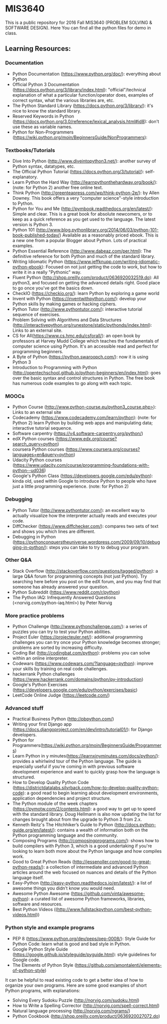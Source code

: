 # MIS3640

This is a public repository for 2016 Fall MIS3640 (PROBLEM SOLVING & SOFTWARE DESIGN). Here You can find all the python files for demo in class. 

## Learning Resources:
### Documentation

- Python Documentation (<https://www.python.org/doc/>): everything about Python
- Official Python 3 Documentation (<https://docs.python.org/3/library/index.html>): "official"/technical explanation of what a particular function/operator does, examples of correct syntax, what the various libraries are, etc.
- The Python Standard Library (<https://docs.python.org/3/library/>): it's nice to know the standard library.
- Reserved Keywords in Python (<https://docs.python.org/3.0/reference/lexical_analysis.html#id8>): don't use these as variable names.
- Python for Non-Programmers (<https://wiki.python.org/moin/BeginnersGuide/NonProgrammers>): 


### Textbooks/Tutorials
- Dive Into Python (<http://www.diveintopython3.net/>): another survey of Python syntax, datatypes, etc.
- The Official Python Tutorial (<https://docs.python.org/3/tutorial/>): self-explanatory.
- Learn Python the Hard Way (<http://learnpythonthehardway.org/book/>): (note: for Python 2) another free online text.
- Think Python (<http://greenteapress.com/wp/think-python-2e/>): by Allen Downey. This book offers a very "computer science"-style introduction to Python. 
- Python for You and Me (<http://pymbook.readthedocs.org/en/latest/>): Simple and clear. This is a great book for absolute newcomers, or to keep as a quick reference as you get used to the language. The latest version is Python 3.
- Python 101 (<http://www.blog.pythonlibrary.org/2014/06/03/python-101-book-published-today/>) Available as a reasonably priced ebook. This is a new one from a popular Blogger about Python. Lots of practical examples. 
- Python Essential Reference (<http://www.dabeaz.com/per.html>): The definitive reference for both Python and much of the standard library.
- Writing Idiomatic Python (<https://www.jeffknupp.com/writing-idiomatic-python-ebook>): Focused on not just getting the code to work, but how to write it in a really "Pythonic" way.
- Fluent Python (<http://shop.oreilly.com/product/0636920032519.do>): All python3, and focused on getting the advanced details right. Good place to go once you've got the basics down.
- CheckIO (<https://checkio.org/>): learn Python by exploring a game world
- Invent with Python (<https://inventwithpython.com/>): develop your Python skills by making games or hacking ciphers.
- Python Tutor (<http://www.pythontutor.com/>): interactive tutorial sequence of exercises.
- Problem Solving with Algorithms and Data Structures (<http://interactivepython.org/runestone/static/pythonds/index.html>): Links to an external site.
- CS for All(<https://www.cs.hmc.edu/csforall/>): an open book by professors at Harvey Mudd College which teaches the fundamentals of computer science using Python. It's an accessible read and perfect for programming beginners.
- A Byte of Python (<https://python.swaroopch.com/>): now it is using Python 3
- Introduction to Programming with Python (<http://opentechschool.github.io/python-beginners/en/index.html>): goes over the basic syntax and control structures in Python. The free book has numerous code examples to go along with each topic.


### MOOCs
- Python Course (http://www.python-course.eu/python3_course.php>): Links to an external site
- Codecademy (<https://www.codecademy.com/learn/python>): (note: for Python 2) learn Python by building web apps and manipulating data; interactive tutorial sequence.
- Software carpentry (<https://v4.software-carpentry.org/python/>)
- edX Python courses (<https://www.edx.org/course?search_query=python>)
- coursera Python courses (<https://www.coursera.org/courses?languages=en&query=python>)
- Udacity Python courses (<https://www.udacity.com/course/programming-foundations-with-python--ud036>)
- Google's Python Class (<https://developers.google.com/edu/python>): kinda old, used within Google to introduce Python to people who have just a little programming experience. (note: for Python 2)


### Debugging
- Python Tutor (<http://www.pythontutor.com/>): an excellent way to actually visualize how the interpreter actually reads and executes your code.
- DiffChecker (<https://www.diffchecker.com/>): compares two sets of text and shows you which lines are different.
- Debugging in Python (<https://pythonconquerstheuniverse.wordpress.com/2009/09/10/debugging-in-python/>): steps you can take to try to debug your program.

### Other Q&A
- Stack Overflow (<http://stackoverflow.com/questions/tagged/python>): a large Q&A forum for programming concepts (not just Python). Try searching here before you post on the edX forum, and you may find that someone has already answered your question.
- Python Subreddit (<https://www.reddit.com/r/python>)
- The Python IAQ: Infrequently Answered Questions (<norvig.com/python-iaq.html>) by Peter Norvig

### More practice problems
- Python Challenge (<http://www.pythonchallenge.com/>): a series of puzzles you can try to test your Python abilities.
- Project Euler (<https://projecteuler.net/>): additional programming challenges you can try once your Python knowledge becomes stronger; problems are sorted by increasing difficulty.
- Coding Bat (<http://codingbat.com/python>): problems you can solve within an online interpreter.
- Codewars (<https://www.codewars.com/?language=python>): improve your skills by training on real code challenges.
- hackerrank Python challenges (<https://www.hackerrank.com/domains/python/py-introduction>)
- Google's Python Exercises (<https://developers.google.com/edu/python/exercises/basic>)
- LeetCode Online Judge (<https://leetcode.com/>)

### Advanced stuff
- Practical Business Python (<http://pbpython.com/>)
- Writing your first Django app (<https://docs.djangoproject.com/en/dev/intro/tutorial01/>): for Django developers.
- Python for Programmers(<https://wiki.python.org/moin/BeginnersGuide/Programmers>)
- Learn Python in y minutes(<https://learnxinyminutes.com/docs/python/>): provides a whirlwind tour of the Python language. The guide is especially useful if you're coming in with previous software development experience and want to quickly grasp how the language is structured.
- How to Develop Quality Python Code (<https://districtdatalabs.silvrback.com/how-to-develop-quality-python-code>): a good read to begin learning about development environments, application dependencies and project structure.
- The Python module of the week chapters (https://pymotw.com/2/contents.html): a good way to get up to speed with the standard library. Doug Hellmann is also now updating the list for changes brought about from the upgrade to Python 3 from 2.x.
- Kenneth Reitz's The Hitchhiker’s Guide to Python (<http://docs.python-guide.org/en/latest/>): contains a wealth of information both on the Python programming language and the community.
- Composing Programs (<http://composingprograms.com/>): shows how to build compilers with Python 3, which is a good undertaking if you're looking to learn both more about the Python language and how compiles work.
- Good to Great Python Reads (<http://jessenoller.com/good-to-great-python-reads/>): a collection of intermediate and advanced Python articles around the web focused on nuances and details of the Python language itself.
- Easy-Python (<http://easy-python.readthedocs.io/en/latest/>): a list of awesome things you didn’t know you would need.
- Awesome Python Awesome (<https://github.com/vinta/awesome-python>): a curated list of awesome Python frameworks, libraries, software and resources.
- Best Python Videos ((http://www.fullstackpython.com/best-python-videos.html))


### Python style and example programs
- PEP 8 (<https://www.python.org/dev/peps/pep-0008/>): Style Guide for Python Code: learn what is good and bad style in Python.
- Google Python Style Guide (<https://google.github.io/styleguide/pyguide.html>): style guidelines for Google code.
- The Elements of Python Style (<https://github.com/amontalenti/elements-of-python-style>)

It can be helpful to read existing code to get a better idea of how to organize your own programs. Here are some good examples of short Python programs, with explanations:

- Solving Every Sudoku Puzzle (<http://norvig.com/sudoku.html>)
- How to Write a Spelling Corrector (<http://norvig.com/spell-correct.html>)
- Natural language processing (<http://norvig.com/ngrams/>)
- Python Cookbook (<http://shop.oreilly.com/product/0636920027072.do>)